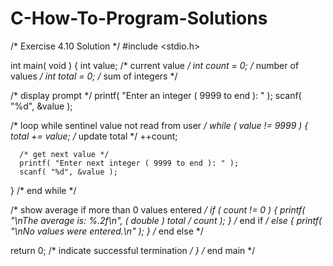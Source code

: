# C-How-To-Program-Solutions

/* Exercise 4.10 Solution */
#include <stdio.h>

int main( void )
{ 
   int value; /* current value */
   int count = 0; /* number of values */
   int total = 0; /* sum of integers */

   /* display prompt */
   printf( "Enter an integer ( 9999 to end ): " );
   scanf( "%d", &value );

   /* loop while sentinel value not read from user */
   while ( value != 9999 ) { 
      total += value; /* update total */
      ++count;

      /* get next value */
      printf( "Enter next integer ( 9999 to end ): " );
      scanf( "%d", &value );
   } /* end while */

   /* show average if more than 0 values entered */
   if ( count != 0 ) {
      printf( "\nThe average is:  %.2f\n", ( double ) total / count );
   } /* end if */
   else {
      printf( "\nNo values were entered.\n" );
   } /* end else */

   return 0; /* indicate successful termination */
} /* end main */
